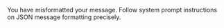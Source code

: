 You have misformatted your message. Follow system prompt instructions on JSON message formatting precisely.
